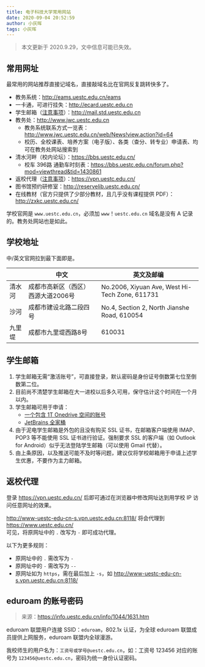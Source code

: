 ```yaml
---
title: 电子科技大学常用网站
date: 2020-09-04 20:52:59
author: 小灰晖
tags: 小灰晖
---
```


> 本文更新于 2020.9.29，文中信息可能已失效。

## 常用网址

最常用的网站推荐直接记域名，直接敲域名比在官网反复跳转快多了。

* 教务系统：http://eams.uestc.edu.cn/eams
* 一卡通，可进行挂失：http://ecard.uestc.edu.cn
* 学生邮箱（[注意事项](#学生邮箱)）：http://mail.std.uestc.edu.cn
* 教务处：http://www.jwc.uestc.edu.cn
  * 教务系统联系方式一览表：http://www.jwc.uestc.edu.cn/web/News!view.action?id=64
  * 校历、全校课表、培养方案（电子版）、各类（查分、转专业）申请表、均可在教务处网站搜索到
* 清水河畔（校内论坛）：https://bbs.uestc.edu.cn/
  * 校车 396路 通勤车时刻表：https://bbs.uestc.edu.cn/forum.php?mod=viewthread&tid=1430861
* 返校代理（[注意事项](#返校代理)）：https://vpn.uestc.edu.cn/
* 图书馆预约研修室：http://reservelib.uestc.edu.cn/
* 在线教材（官方只提供了少部分教材，且几乎没有课程提供 PDF）：http://zxkc.uestc.edu.cn/

<!-- More -->

学校官网是 `www.uestc.edu.cn`，必须加 `www`！`uestc.edu.cn` 域名是没有 A 记录的。教务处网站也是如此。

## 学校地址

中/英文官网拉到最下面即是。

||中文|英文及邮编
-|-|-
清水河|成都市高新区（西区）西源大道2006号|No.2006, Xiyuan Ave, West Hi-Tech Zone, 611731
沙河|成都市建设北路二段四号|No.4, Section 2, North Jianshe Road, 610054
九里堤|成都市九里堤西路8号|610031

## 学生邮箱

1. 学生邮箱无需“激活账号”，可直接登录，默认密码是身份证号倒数第七位至倒数第二位。
2. 目前尚不清楚学生邮箱在大一进校以后多久可用，保守估计这个时间在一个月以内。
3. 学生邮箱可用于申请：
   * [一个包含 1T Onedrive 空间的账号](https://www.microsoft.com/zh-cn/education/products/office)
   * [JetBrains 全家桶](https://www.jetbrains.com/student/)
4. 由于泥电学生邮箱是外包的且没有购买 SSL 证书，在邮箱客户端使用 IMAP、POP3 等不能使用 SSL 证书进行验证。强制要求 SSL 的客户端（如 Outlook for Android）似乎无法登陆学生邮箱（可以使用 Gmail 代替）。
5. 由上条原因，以及推送可能不及时等问题，建议仅将学校邮箱用于申请上述学生优惠，不要作为主力邮箱。

## 返校代理

登录 https://vpn.uestc.edu.cn/ 后即可通过在浏览器中修改网址达到用学校 IP 访问任意网址的效果。

http://www-uestc-edu-cn-s.vpn.uestc.edu.cn:8118/ 将会代理到 https://www.uestc.edu.cn/  
可见，将原网址中的 `.` 改写为 `-` 即可成功代理。

以下为更多规则：
* 原网址中的 `.` 需改写为 `-`
* 原网址中的 `-` 需改写为 `--`
* 原网址如为 `https`，需在最后加上 `-s`，如 http://www-uestc-edu-cn-s.vpn.uestc.edu.cn:8118/

## eduroam 的账号密码

> 来源：https://info.uestc.edu.cn/info/1044/1631.htm

eduroam 联盟用户连接 SSID：`eduroam`，802.1x 认证，为全球 eduroam 联盟成员提供上网服务，eduroam 联盟内全球漫游。

我校师生的用户名为：`工资号或学号@uestc.edu.cn`，如：工资号 123456 对应的账号为 `123456@uestc.edu.cn`，密码为统一身份认证密码。
